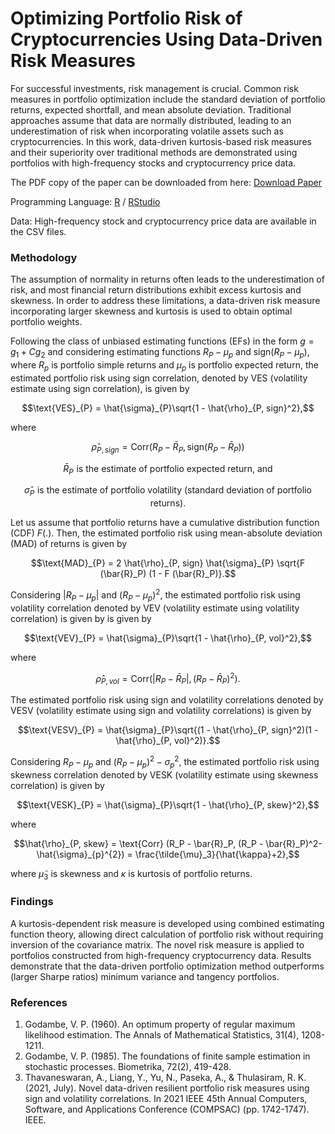 # Optimizing Portfolio Risk of Cryptocurrencies Using Data-Driven Risk Measures

For successful investments, risk management is crucial. Common risk measures in portfolio optimization include the standard deviation of portfolio returns, expected shortfall, and mean absolute deviation. 
Traditional approaches assume that data are normally distributed, leading to an underestimation of risk when incorporating volatile assets such as cryptocurrencies.
In this work, data-driven kurtosis-based risk measures and their superiority over traditional methods are demonstrated using portfolios with high-frequency stocks and cryptocurrency price data.

The PDF copy of the paper can be downloaded from here: [Download Paper](https://www.mdpi.com/1911-8074/15/10/427)

Programming Language: [R](https://cran.r-project.org/bin/windows/base/) / [RStudio](https://posit.co/downloads/)

Data: High-frequency stock and cryptocurrency price data are available in the CSV files.

### Methodology

The assumption of normality in returns often leads to the underestimation of risk, and most financial return distributions exhibit excess kurtosis and skewness.
In order to address these limitations, a data-driven risk measure incorporating larger skewness and kurtosis is used to obtain optimal portfolio weights.

Following the class of unbiased estimating functions (EFs) in the form $g = g_1 + Cg_2$ and considering estimating functions $R_P - \mu_p$ and $\text{sign} (R_P - \mu_p)$, 
where $R_p$ is portfolio simple returns and $\mu_p$ is portfolio expected return, the estimated portfolio risk using sign correlation, denoted by VES (volatility estimate using sign correlation), is given by
```math
\text{VES}_{P} = \hat{\sigma}_{P}\sqrt{1 - \hat{\rho}_{P, sign}^2},
```
where 
```math
\hat{\rho}_{P, sign} = \text{Corr} (R_P - \bar{R}_P, \text{sign} (R_P - \bar{R}_P))
```
```math
\bar{R}_{P} \,\, \text{is the estimate of portfolio expected return, and}
```
```math
\hat{\sigma}_{P} \,\, \text{is the estimate of portfolio volatility (standard deviation of portfolio returns).}
``` 

Let us assume that portfolio returns have a cumulative distribution function (CDF) $F(.)$.
Then, the estimated portfolio risk using mean-absolute deviation (MAD) of returns is given by
```math
\text{MAD}_{P} = 2 \hat{\rho}_{P, sign} \hat{\sigma}_{P} \sqrt{F (\bar{R}_P) (1 - F (\bar{R}_P)}.
```

Considering $|R_P - \mu_p|$ and $(R_P - \mu_p)^2$, the estimated portfolio risk using volatility correlation denoted by VEV (volatility estimate using volatility correlation) is given by
is given by
```math
\text{VEV}_{P} =  \hat{\sigma}_{P}\sqrt{1 - \hat{\rho}_{P, vol}^2},
```
where 
```math
\hat{\rho}_{P, vol} = \text{Corr} (|R_P - \bar{R}_P|, (R_P - \bar{R}_P)^2).
```

The estimated portfolio risk using sign and volatility correlations denoted by VESV (volatility estimate using sign and volatility correlations) is given by
```math
\text{VESV}_{P} =  \hat{\sigma}_{P}\sqrt{(1 - \hat{\rho}_{P, sign}^2)(1 - \hat{\rho}_{P, vol}^2)}.
```

Considering $R_P - \mu_p$ and $(R_P - \mu_p)^2-\sigma_{p}^{2}$, the estimated portfolio risk using skewness correlation denoted by VESK (volatility estimate using skewness correlation) is given by 
```math
\text{VESK}_{P} =  \hat{\sigma}_{P}\sqrt{1 - \hat{\rho}_{P, skew}^2},
```
where 
```math
\hat{\rho}_{P, skew} = \text{Corr} (R_P - \bar{R}_P, (R_P - \bar{R}_P)^2-\hat{\sigma}_{p}^{2}) = \frac{\tilde{\mu}_3}{\hat{\kappa}+2},
```
where $\tilde{\mu}_3$ is skewness and $\kappa$ is kurtosis of portfolio returns.

### Findings

A kurtosis-dependent risk measure is developed using combined estimating function theory, allowing direct calculation of portfolio risk without requiring inversion of the covariance matrix. The novel risk measure is applied to portfolios constructed from high-frequency cryptocurrency data. 
Results demonstrate that the data-driven portfolio optimization method outperforms (larger Sharpe ratios) minimum variance and tangency portfolios.

### References

1. Godambe, V. P. (1960). An optimum property of regular maximum likelihood estimation. The Annals of Mathematical Statistics, 31(4), 1208-1211.
2. Godambe, V. P. (1985). The foundations of finite sample estimation in stochastic processes. Biometrika, 72(2), 419-428.
3. Thavaneswaran, A., Liang, Y., Yu, N., Paseka, A., & Thulasiram, R. K. (2021, July). Novel data-driven resilient portfolio risk measures using sign and volatility correlations. In 2021 IEEE 45th Annual Computers, Software, and Applications Conference (COMPSAC) (pp. 1742-1747). IEEE.

